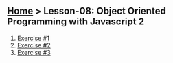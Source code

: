 ## [Home](../../README.md) > Lesson-08: Object Oriented Programming with Javascript 2

1. [Exercise #1](exercise-1/exercise-1.md)
2. [Exercise #2](exercise-2/exercise-2.md)
3. [Exercise #3](exercise-3/exercise-3.md)

